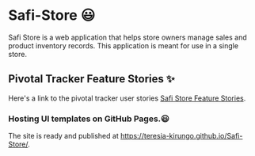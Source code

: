 # Safi-Store :smiley:
Safi Store is a web application that helps store owners manage sales and product inventory records. This application is meant for use in a single store.

## Pivotal Tracker Feature Stories :sparkles:

Here's a link to the pivotal tracker user stories [Safi Store Feature Stories](https://www.pivotaltracker.com/n/projects/2463679).

### Hosting UI templates on GitHub Pages.:smiley:
The site is ready and published at https://teresia-kirungo.github.io/Safi-Store/.


